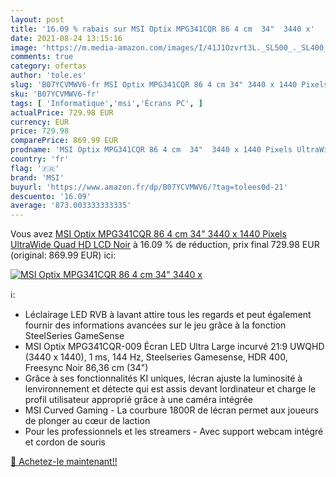 ```yaml
---
layout: post
title: '16.09 % rabais sur MSI Optix MPG341CQR 86 4 cm  34"  3440 x'
date: 2021-08-24 13:15:16
image: 'https://m.media-amazon.com/images/I/41J1Ozvrt3L._SL500_._SL400_.jpg'
comments: true
category: ofertas
author: 'tole.es'
slug: 'B07YCVMWV6-fr MSI Optix MPG341CQR 86 4 cm 34" 3440 x 1440 Pixels...'
sku: 'B07YCVMWV6-fr'
tags: [ 'Informatique','msi','Écrans PC', ]
actualPrice: 729.98 EUR
currency: EUR
price: 729.98
comparePrice: 869.99 EUR
prodname: 'MSI Optix MPG341CQR 86 4 cm  34"  3440 x 1440 Pixels UltraWide Quad HD LCD Noir'
country: 'fr'
flag: '🇫🇷'
brand: 'MSI'
buyurl: 'https://www.amazon.fr/dp/B07YCVMWV6/?tag=tolees0d-21'
descuento: '16.09'
average: '873.003333333335'
---
```


Vous avez [MSI Optix MPG341CQR 86 4 cm  34"  3440 x 1440 Pixels UltraWide Quad HD LCD Noir](https://www.amazon.fr/dp/B07YCVMWV6/?tag=tolees0d-21)  à  16.09 % de réduction, prix final  729.98 EUR (original: 869.99 EUR) ici:

[![MSI Optix MPG341CQR 86 4 cm  34"  3440 x](https://m.media-amazon.com/images/I/41J1Ozvrt3L._SL500_._SL400_.jpg)](https://www.amazon.fr/dp/B07YCVMWV6/?tag=tolees0d-21)

ℹ️:

- Léclairage LED RVB à lavant attire tous les regards et peut également fournir des informations avancées sur le jeu grâce à la fonction SteelSeries GameSense
- MSI Optix MPG341CQR-009 Écran LED Ultra Large incurvé 21:9 UWQHD (3440 x 1440), 1 ms, 144 Hz, Steelseries Gamesense, HDR 400, Freesync Noir 86,36 cm (34")
- Grâce à ses fonctionnalités KI uniques, lécran ajuste la luminosité à lenvironnement et détecte qui est assis devant lordinateur et charge le profil utilisateur approprié grâce à une caméra intégrée
- MSI Curved Gaming - La courbure 1800R de lécran permet aux joueurs de plonger au cœur de laction
- Pour les professionnels et les streamers - Avec support webcam intégré et cordon de souris

[🛒 Achetez-le maintenant!!](https://www.amazon.fr/dp/B07YCVMWV6/?tag=tolees0d-21)
